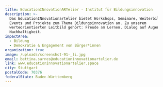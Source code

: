 ```yaml
---
title: EducationINnovationARTelier - Institut für Bildungsinnovation
description: >-
  Das EducationINnovationartelier bietet Workshops, Seminare, Weiterbildungen,
  Events und Projekte zum Thema Bildungsinnovation an. Zu unserem
  werteorientierten Leitbild gehört: Freude am Lernen, Dialog auf Augenhöhe und
  Nachhaltigkeit. 
impactArea:
  - Bildung
  - Demokratie & Engagement von Bürger*innen
organization: true
image: /uploads/screenshot-91-_li.jpg
email: bettina.sarnes@educationinnovationartelier.de
link: www.educationinnovationartelier.space
city: Stuttgart
postalCode: 70376
federalState: Baden-Württemberg
---
```


